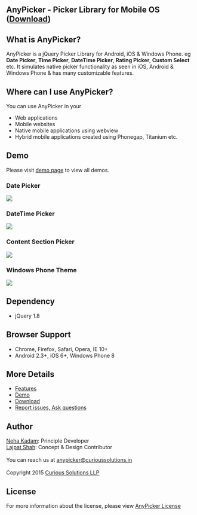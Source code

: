 ## AnyPicker - Picker Library for Mobile OS ([Download](https://curioussolutions.in/libraries/anypicker/ "Download AnyPicker"))

## What is AnyPicker?
AnyPicker is a jQuery Picker Library for Android, iOS & Windows Phone. eg **Date Picker**, **Time Picker**, **DateTime Picker**, **Rating Picker**, **Custom Select** etc. It simulates native picker functionality as seen in iOS, Android & Windows Phone & has many customizable features. 
 
## Where can I use AnyPicker?
You can use AnyPicker in your 
- Web applications
- Mobile websites
- Native mobile applications using webview
- Hybrid mobile applications created using Phonegap, Titanium etc.

## Demo
Please visit [demo page](https://curioussolutions.in/libraries/anypicker/ "AnyPicker Demo") to view all demos. <br/>
### Date Picker
![](http://curioussolutions.in/libraries/anypicker/content/images/github-datepicker.png)
### DateTime Picker
![](http://curioussolutions.in/libraries/anypicker/content/images/github-datetimepicker.png)
### Content Section Picker
![](http://curioussolutions.in/libraries/anypicker/content/images/github-contentsection.png)
### Windows Phone Theme
![](http://curioussolutions.in/libraries/anypicker/content/images/github-windowsphone.png)

## Dependency
- jQuery 1.8

## Browser Support
- Chrome, Firefox, Safari, Opera, IE 10+
- Android 2.3+, iOS 6+, Windows Phone 8

## More Details
- [Features](https://curioussolutions.in/libraries/anypicker/ "AnyPicker Features")
- [Demo](https://curioussolutions.in/libraries/anypicker/ "AnyPicker Demo")
- [Download](https://curioussolutions.in/libraries/anypicker/ "Download AnyPicker")
- [Report issues, Ask questions](https://github.com/CuriousSolutions/AnyPicker/issues "Report Issues")

## Author
[Neha Kadam](https://github.com/nehakadam): Principle Developer<br/> 
[Lajpat Shah](https://github.com/lajpatshah): Concept & Design Contributor
<br/> <br/> 
You can reach us at [anypicker@curioussolutions.in](mailto:anypicker@curioussolutions.in) <br/> <br/> 
Copyright 2015 [Curious Solutions LLP](https://github.com/CuriousSolutions)

## License
For more information about the license, please view [AnyPicker License](https://curioussolutions.in/libraries/anypicker/content/license.htm "AnyPicker License")
